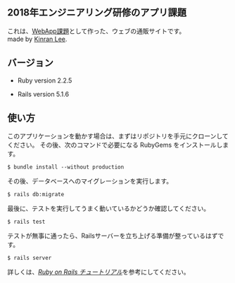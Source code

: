 ## 2018年エンジニアリング研修のアプリ課題

これは、[WebApp課題](https://github.com/litalico-engineering/li.jinlan.webapp/wiki/WebApp%E8%AA%B2%E9%A1%8C)として作った、ウェブの通販サイトです。   
made by [Kinran Lee](https://github.com/likinran).


## バージョン

* Ruby version 2.2.5

* Rails version 5.1.6


## 使い方

このアプリケーションを動かす場合は、まずはリポジトリを手元にクローンしてください。
その後、次のコマンドで必要になる RubyGems をインストールします。

```
$ bundle install --without production
```

その後、データベースへのマイグレーションを実行します。

```
$ rails db:migrate
```

最後に、テストを実行してうまく動いているかどうか確認してください。

```
$ rails test
```

テストが無事に通ったら、Railsサーバーを立ち上げる準備が整っているはずです。

```
$ rails server
```

詳しくは、[*Ruby on Rails チュートリアル*](https://railstutorial.jp/)を参考にしてください。
